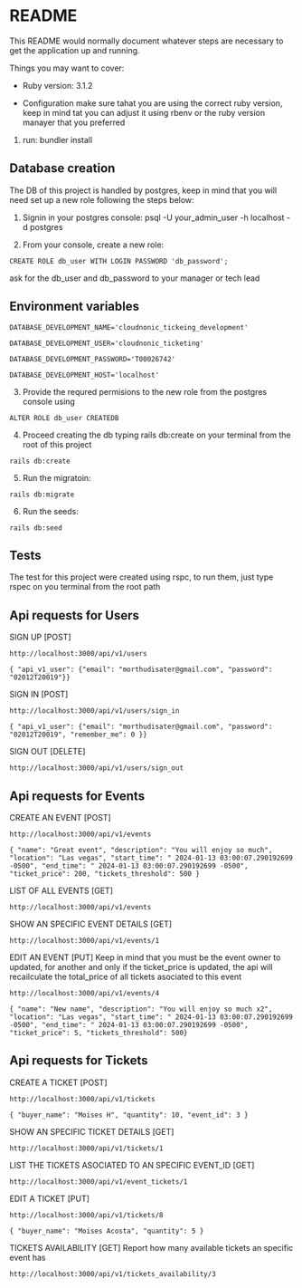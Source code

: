 # README

This README would normally document whatever steps are necessary to get the
application up and running.

Things you may want to cover:

* Ruby version: 3.1.2

* Configuration
make sure tahat you are using the correct ruby version, keep in mind tat you can adjust it using
rbenv or the ruby version manayer that you preferred
1) run:  bundler install

## Database creation

The DB of this project is handled by postgres, keep in mind that you will need set
up a new role following the steps below:

1. Signin in your postgres console: psql -U your_admin_user -h localhost -d postgres

2. From your console, create a new role:
```
CREATE ROLE db_user WITH LOGIN PASSWORD 'db_password';
```
ask for the db_user and db_password to your manager or tech lead

## Environment variables

```
DATABASE_DEVELOPMENT_NAME='cloudnonic_tickeing_development'
```
```
DATABASE_DEVELOPMENT_USER='cloudnonic_ticketing'
```
```
DATABASE_DEVELOPMENT_PASSWORD='T00026742'
```
```
DATABASE_DEVELOPMENT_HOST='localhost'
```


3. Provide the requred permisions to the new role from the postgres console using
```
ALTER ROLE db_user CREATEDB
```

4. Proceed creating the db typing rails db:create on your terminal from the root of this project
```
rails db:create
```
5. Run the migratoin: 
```
rails db:migrate
```
6. Run the seeds: 
```
rails db:seed
```

## Tests
  The test for this project were created using rspc, to run them, just type rspec on you terminal from the root path

## Api requests for Users

SIGN UP [POST]
```
http://localhost:3000/api/v1/users
```
```
{ "api_v1_user": {"email": "morthudisater@gmail.com", "password": "02012T20019"}}
```
SIGN IN [POST]
```
http://localhost:3000/api/v1/users/sign_in
```
```
{ "api_v1_user": {"email": "morthudisater@gmail.com", "password": "02012T20019", "remember_me": 0 }}
```
SIGN OUT [DELETE]
```
http://localhost:3000/api/v1/users/sign_out 
```

## Api requests for Events

CREATE AN EVENT [POST]
```
http://localhost:3000/api/v1/events
```
```
{ "name": "Great event", "description": "You will enjoy so much", "location": "Las vegas", "start_time": " 2024-01-13 03:00:07.290192699 -0500", "end_time": " 2024-01-13 03:00:07.290192699 -0500", "ticket_price": 200, "tickets_threshold": 500 }
```
LIST OF ALL EVENTS [GET]
```
http://localhost:3000/api/v1/events
```

SHOW AN SPECIFIC EVENT DETAILS [GET]
```
http://localhost:3000/api/v1/events/1
```
EDIT AN EVENT [PUT]
Keep in mind that you must be the event owner to updated, for another and only if the ticket_price is updated, the api will recailculate the total_price of all tickets asociated to this event
```
http://localhost:3000/api/v1/events/4
```
```
{ "name": "New name", "description": "You will enjoy so much x2", "location": "Las vegas", "start_time": " 2024-01-13 03:00:07.290192699 -0500", "end_time": " 2024-01-13 03:00:07.290192699 -0500",  "ticket_price": 5, "tickets_threshold": 500}
```
## Api requests for Tickets

CREATE A TICKET [POST]
```
http://localhost:3000/api/v1/tickets 
```
```
{ "buyer_name": "Moises H", "quantity": 10, "event_id": 3 }
```
SHOW AN SPECIFIC TICKET DETAILS [GET]
```
http://localhost:3000/api/v1/tickets/1
```
LIST THE TICKETS ASOCIATED TO AN SPECIFIC EVENT_ID [GET]
```
http://localhost:3000/api/v1/event_tickets/1
```
EDIT A TICKET [PUT]
```
http://localhost:3000/api/v1/tickets/8
```
```
{ "buyer_name": "Moises Acosta", "quantity": 5 }
```
TICKETS AVAILABILITY [GET]
Report how many available tickets an specific event has
```
http://localhost:3000/api/v1/tickets_availability/3
```
